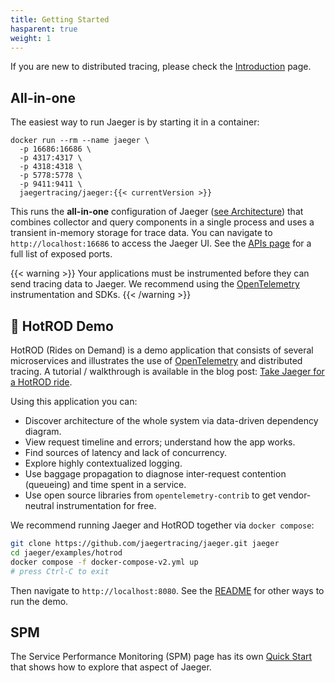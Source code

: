 ```yaml
---
title: Getting Started
hasparent: true
weight: 1
---
```


If you are new to distributed tracing, please check the [Introduction](../) page.

## All-in-one

The easiest way to run Jaeger is by starting it in a container:

```
docker run --rm --name jaeger \
  -p 16686:16686 \
  -p 4317:4317 \
  -p 4318:4318 \
  -p 5778:5778 \
  -p 9411:9411 \
  jaegertracing/jaeger:{{< currentVersion >}}
```

This runs the **all-in-one** configuration of Jaeger ([see Architecture](../architecture/)) that combines collector and query components in a single process and uses a transient in-memory storage for trace data. You can navigate to `http://localhost:16686` to access the Jaeger UI. See the [APIs page](../apis/) for a full list of exposed ports.

{{< warning >}}
Your applications must be instrumented before they can send tracing data to Jaeger. We recommend using the [OpenTelemetry](https://opentelemetry.io/) instrumentation and SDKs.
{{< /warning >}}

## 🚗 HotROD Demo

HotROD (Rides on Demand) is a demo application that consists of several microservices and illustrates the use of [OpenTelemetry][otel] and distributed tracing. A tutorial / walkthrough is available in the blog post: [Take Jaeger for a HotROD ride][hotrod-tutorial].

Using this application you can:

- Discover architecture of the whole system via data-driven dependency diagram.
- View request timeline and errors; understand how the app works.
- Find sources of latency and lack of concurrency.
- Explore highly contextualized logging.
- Use baggage propagation to diagnose inter-request contention (queueing) and time spent in a service.
- Use open source libraries from `opentelemetry-contrib` to get vendor-neutral instrumentation 
for free.

We recommend running Jaeger and HotROD together via `docker compose`:

```bash
git clone https://github.com/jaegertracing/jaeger.git jaeger
cd jaeger/examples/hotrod
docker compose -f docker-compose-v2.yml up
# press Ctrl-C to exit
```

Then navigate to `http://localhost:8080`. See the [README](https://github.com/jaegertracing/jaeger/blob/v2.2.0/examples/hotrod/README.md) for other ways to run the demo.

## SPM

The Service Performance Monitoring (SPM) page has its own [Quick Start](../spm/#getting-started) that shows how to explore that aspect of Jaeger.

[hotrod-tutorial]: https://medium.com/jaegertracing/take-jaeger-for-a-hotrod-ride-233cf43e46c2
[otel]: https://opentelemetry.io
